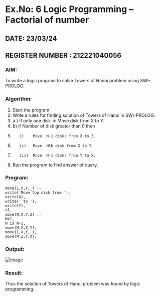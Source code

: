 # Ex.No: 6   Logic Programming – Factorial of number   
## DATE: 23/03/24                                                                            
## REGISTER NUMBER : 212221040056
### AIM: 
To  write  a logic program  to solve Towers of Hanoi problem  using SWI-PROLOG. 
### Algorithm:
1. Start the program
2.  Write a rules for finding solution of Towers of Hanoi in SWI-PROLOG.
3.  a )	If only one disk  => Move disk from X to Y.
4.  b)	If Number of disk greater than 0 then
5.        i)	Move  N-1 disks from X to Z.
6.        ii)	Move  Nth disk from X to Y
7.        iii)	Move  N-1 disks from Y to X.
8. Run the program  to find answer of  query.

### Program:
```
move(1,X,Y,_) :-
write('Move top disk from '),
write(X),
write(' to '),
write(Y),
nl.
move(N,X,Y,Z) :-
N>1,
M is N-1,
move(M,X,Z,Y),
move(1,X,Y,_),
move(M,Z,Y,X).
```


### Output:
![image](https://github.com/HibaRajarajeswari/AI_Lab_2023-24/assets/129970809/a14f3405-8535-4cf9-9376-e35a2c1c503d)



### Result:
Thus the solution of Towers of Hanoi problem was found by logic programming.

